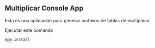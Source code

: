 ## Multiplicar Console App

Esta es una aplicación para generar archivos de tablas de 
multiplicar

Ejecutar este comando

````
npm install
```
